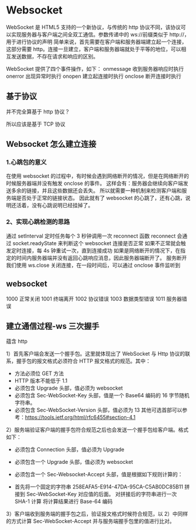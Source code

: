# Websocket

WebSocket 是 HTML5 支持的一个新协议，与传统的 http 协议不同，该协议可以实现服务器与客户端之间全双工通信。参数传递中的 ws://前缀类似于 http://，用于进行协议的声明
简单来说，首先需要在客户端和服务器端建立起一个连接，这部分需要 http。连接一旦建立，客户端和服务器端就处于平等的地位，可以相互发送数据，不存在请求和响应的区别。

WebSocket 提供了四个事件操作，如下：
onmessage 收到服务器响应时执行
onerror 出现异常时执行
onopen 建立起连接时执行
onclose 断开连接时执行

## 基于协议

并不完全算基于 http 协议？

所以应该是基于 TCP 协议

## Websocket 怎么建立连接

### 1.心跳包的意义

在使用 websocket 的过程中，有时候会遇到网络断开的情况，但是在网络断开的时候服务器端并没有触发 onclose 的事件。
这样会有：服务器会继续向客户端发送多余的链接，并且这些数据还会丢失。
所以就需要一种机制来检测客户端和服务端是否处于正常的链接状态。
因此就有了 websocket 的心跳了，还有心跳，说明还活着，没有心跳说明已经挂掉了。

### 2、实现心跳检测的思路

通过 setInterval 定时任务每个 3 秒钟调用一次 reconnect 函数
reconnect 会通过 socket.readyState 来判断这个 websocket 连接是否正常
如果不正常就会触发定时连接，每 4s 钟重试一次，直到连接成功
如果是网络断开的情况下，在指定的时间内服务器端并没有返回心跳响应消息，因此服务器端断开了。
服务断开我们使用 ws.close 关闭连接，在一段时间后，可以通过 onclose 事件监听到

## websocket

1000 正常关闭
1001 终端离开
1002 协议错误
1003 数据类型错误
1011 服务器错误

## 建立通信过程-ws 三次握手

蕴含 http

1）首先客户端会发送一个握手包。这里就体现出了 WebSocket 与 Http 协议的联系，握手包的报文格式必须符合 HTTP 报文格式的规范。其中：

- 方法必须位 GET 方法
- HTTP 版本不能低于 1.1
- 必须包含 Upgrade 头部，值必须为 websocket
- 必须包含 Sec-WebSocket-Key 头部，值是一个 Base64 编码的 16 字节随机字符串。
- 必须包含 Sec-WebSocket-Version 头部，值必须为 13
  其他可选首部可以参考：https://tools.ietf.org/html/rfc6455#section-4.1

2）服务端验证客户端的握手包符合规范之后也会发送一个握手包给客户端。格式如下：

- 必须包含 Connection 头部，值必须为 Upgrade

- 必须包含一个 Upgrade 头部，值必须为 websocket

- 必须包含一个 Sec-Websocket-Accept 头部，值是根据如下规则计算的：

- 首先将一个固定的字符串 258EAFA5-E914-47DA-95CA-C5AB0DC85B11 拼接到 Sec-WebSocket-Key 对应值的后面。
  对拼接后的字符串进行一次 SHA-1 计算
  将计算结果进行 Base-64 编码

3）客户端收到服务端的握手包之后，验证报文格式时候符合规范，以 2）中同样的方式计算 Sec-WebSocket-Accept 并与服务端握手包里的值进行比对。
